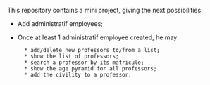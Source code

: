 This repository contains a mini project, giving the next possibilities:
- Add administratif employees;
- Once at least 1 administratif employee created, he may: 

        * add/delete new professors to/from a list;
        * show the list of professors;
        * search a professor by its matricule;
        * show the age pyramid for all professors;
        * add the civility to a professor.
                                                            
